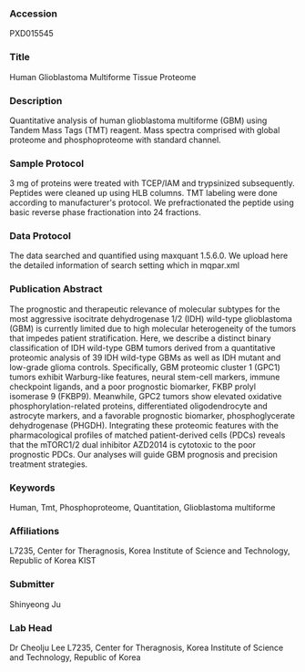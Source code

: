 ### Accession
PXD015545

### Title
Human Glioblastoma Multiforme Tissue Proteome

### Description
Quantitative analysis of human glioblastoma multiforme (GBM) using Tandem Mass Tags (TMT) reagent. Mass spectra comprised with global proteome and phosphoproteome with standard channel.

### Sample Protocol
3 mg of proteins were treated with TCEP/IAM and trypsinized subsequently. Peptides were cleaned up using HLB columns. TMT labeling were done according to manufacturer's protocol. We prefractionated the peptide using basic reverse phase fractionation into 24 fractions.

### Data Protocol
The data searched and quantified using maxquant 1.5.6.0. We upload here the detailed information of search setting which in mqpar.xml

### Publication Abstract
The prognostic and therapeutic relevance of molecular subtypes for the most aggressive isocitrate dehydrogenase 1/2 (IDH) wild-type glioblastoma (GBM) is currently limited due to high molecular heterogeneity of the tumors that impedes patient stratification. Here, we describe a distinct binary classification of IDH wild-type GBM tumors derived from a quantitative proteomic analysis of 39 IDH wild-type GBMs as well as IDH mutant and low-grade glioma controls. Specifically, GBM proteomic cluster 1 (GPC1) tumors exhibit Warburg-like features, neural stem-cell markers, immune checkpoint ligands, and a poor prognostic biomarker, FKBP prolyl isomerase 9 (FKBP9). Meanwhile, GPC2 tumors show elevated oxidative phosphorylation-related proteins, differentiated oligodendrocyte and astrocyte markers, and a favorable prognostic biomarker, phosphoglycerate dehydrogenase (PHGDH). Integrating these proteomic features with the pharmacological profiles of matched patient-derived cells (PDCs) reveals that the mTORC1/2 dual inhibitor AZD2014 is cytotoxic to the poor prognostic PDCs. Our analyses will guide GBM prognosis and precision treatment strategies.

### Keywords
Human, Tmt, Phosphoproteome, Quantitation, Glioblastoma multiforme

### Affiliations
L7235, Center for Theragnosis, Korea Institute of Science and Technology, Republic of Korea
KIST

### Submitter
Shinyeong Ju

### Lab Head
Dr Cheolju Lee
L7235, Center for Theragnosis, Korea Institute of Science and Technology, Republic of Korea


